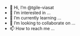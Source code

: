 - 👋 Hi, I’m @tgile-viasat
- 👀 I’m interested in ...
- 🌱 I’m currently learning ...
- 💞️ I’m looking to collaborate on ...
- 📫 How to reach me ...

<!---
tgile-viasat/tgile-viasat is a ✨ special ✨ repository because its `README.md` (this file) appears on your GitHub profile.
You can click the Preview link to take a look at your changes.
--->
